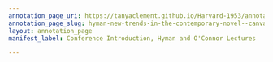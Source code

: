 ```yaml
---
annotation_page_uri: https://tanyaclement.github.io/Harvard-1953/annotations/hyman-new-trends-in-the-contemporary-novel--canvas-1-program.json
annotation_page_slug: hyman-new-trends-in-the-contemporary-novel--canvas-1-program
layout: annotation_page
manifest_label: Conference Introduction, Hyman and O'Connor Lectures

---
```

